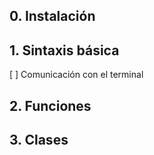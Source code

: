 ## 0. Instalación


## 1. Sintaxis básica
[ ] Comunicación con el terminal 


## 2. Funciones



## 3. Clases


